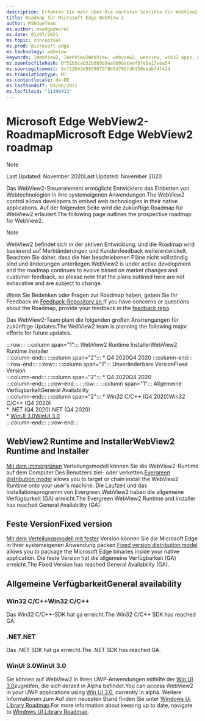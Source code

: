 ```yaml
---
description: Erfahren Sie mehr über die nächsten Schritte für WebView2
title: Roadmap für Microsoft Edge WebView 2
author: MSEdgeTeam
ms.author: msedgedevrel
ms.date: 01/07/2021
ms.topic: conceptual
ms.prod: microsoft-edge
ms.technology: webview
keywords: IWebView2, IWebView2WebView, webview2, webview, win32 apps, win32, edge, ICoreWebView2, ICoreWebView2Host, browser control, edge html
ms.openlocfilehash: 0f51b5cab32bdb9b9aa9b6baceef5fe5a17eea54
ms.sourcegitcommit: 6cf12643e9959873f8b5d785fd6158eeab74f424
ms.translationtype: MT
ms.contentlocale: de-DE
ms.lasthandoff: 03/06/2021
ms.locfileid: "11398413"
---
```

# <a name="microsoft-edge-webview2-roadmap"></a><span data-ttu-id="83f0f-104">Microsoft Edge WebView2-Roadmap</span><span class="sxs-lookup"><span data-stu-id="83f0f-104">Microsoft Edge WebView2 roadmap</span></span>  

> [!NOTE]
> <span data-ttu-id="83f0f-105">Last Updated: November 2020</span><span class="sxs-lookup"><span data-stu-id="83f0f-105">Last Updated:  November 2020</span></span>  

<span data-ttu-id="83f0f-106">Das WebView2-Steuerelement ermöglicht Entwicklern das Einbetten von Webtechnologien in ihre systemeigenen Anwendungen.</span><span class="sxs-lookup"><span data-stu-id="83f0f-106">The WebView2 control allows developers to embed web technologies in their native applications.</span></span>  <span data-ttu-id="83f0f-107">Auf der folgenden Seite wird die zukünftige Roadmap für WebView2 erläutert.</span><span class="sxs-lookup"><span data-stu-id="83f0f-107">The following page outlines the prospective roadmap for WebView2.</span></span>  

> [!NOTE]
> <span data-ttu-id="83f0f-108">WebView2 befindet sich in der aktiven Entwicklung, und die Roadmap wird basierend auf Marktänderungen und Kundenfeedback weiterentwickelt. Beachten Sie daher, dass die hier beschriebenen Pläne nicht vollständig sind und änderungen unterliegen.</span><span class="sxs-lookup"><span data-stu-id="83f0f-108">WebView2 is under active development and the roadmap continues to evolve based on market changes and customer feedback, so please note that the plans outlined here are not exhaustive and are subject to change.</span></span>  

<span data-ttu-id="83f0f-109">Wenn Sie Bedenken oder Fragen zur Roadmap haben, geben Sie Ihr Feedback im [Feedback-Repository an.][GithubMicrosoftedgeWebviewfeedbackMain]</span><span class="sxs-lookup"><span data-stu-id="83f0f-109">If you have concerns or questions about the Roadmap, provide your feedback in the [feedback repo][GithubMicrosoftedgeWebviewfeedbackMain].</span></span>  

<span data-ttu-id="83f0f-110">Das WebView2-Team plant die folgenden großen Anstrengungen für zukünftige Updates.</span><span class="sxs-lookup"><span data-stu-id="83f0f-110">The WebView2 team is planning the following major efforts for future updates.</span></span>  

:::row:::
   :::column span="1":::
      <span data-ttu-id="83f0f-111">WebView2 Runtime Installer</span><span class="sxs-lookup"><span data-stu-id="83f0f-111">WebView2 Runtime Installer</span></span>  
   :::column-end:::
   :::column span="2":::
      *   <span data-ttu-id="83f0f-112">Q4 2020</span><span class="sxs-lookup"><span data-stu-id="83f0f-112">Q4 2020</span></span>
   :::column-end:::
:::row-end:::
:::row:::
   :::column span="1":::
      <span data-ttu-id="83f0f-113">Unveränderbare Version</span><span class="sxs-lookup"><span data-stu-id="83f0f-113">Fixed Version</span></span>  
   :::column-end:::
   :::column span="2":::
      *   <span data-ttu-id="83f0f-114">Q4 2020</span><span class="sxs-lookup"><span data-stu-id="83f0f-114">Q4 2020</span></span>  
   :::column-end:::
:::row-end:::
:::row:::
   :::column span="1":::
      <span data-ttu-id="83f0f-115">Allgemeine Verfügbarkeit</span><span class="sxs-lookup"><span data-stu-id="83f0f-115">General Availability</span></span>  
   :::column-end:::
   :::column span="2":::
      *   <span data-ttu-id="83f0f-116">Win32 C/C++ \(Q4 2020\)</span><span class="sxs-lookup"><span data-stu-id="83f0f-116">Win32 C/C++ \(Q4 2020\)</span></span>  
      *   <span data-ttu-id="83f0f-117">.NET \(Q4 2020\)</span><span class="sxs-lookup"><span data-stu-id="83f0f-117">.NET \(Q4 2020\)</span></span>  
      *   [<span data-ttu-id="83f0f-118">WinUI 3.0</span><span class="sxs-lookup"><span data-stu-id="83f0f-118">WinUI 3.0</span></span>][GithubMicrosoftUiXamlRoadmap]  
   :::column-end:::
:::row-end:::  

## <a name="webview2-runtime-and-installer"></a><span data-ttu-id="83f0f-119">WebView2 Runtime and Installer</span><span class="sxs-lookup"><span data-stu-id="83f0f-119">WebView2 Runtime and Installer</span></span>  

<span data-ttu-id="83f0f-120">[Mit dem immergrünen][ConceptDistributionEvergreenModel] Verteilungsmodell können Sie die WebView2-Runtime auf dem Computer Des Benutzers ziel- oder verketten.</span><span class="sxs-lookup"><span data-stu-id="83f0f-120">[Evergreen distribution model][ConceptDistributionEvergreenModel] allows you to target or chain install the WebView2 Runtime onto your user's machine.</span></span>  <span data-ttu-id="83f0f-121">Die Laufzeit und das Installationsprogramm von Evergreen WebView2 haben die allgemeine Verfügbarkeit \(GA\) erreicht.</span><span class="sxs-lookup"><span data-stu-id="83f0f-121">The Evergreen WebView2 Runtime and installer has reached General Availability \(GA\).</span></span>  

## <a name="fixed-version"></a><span data-ttu-id="83f0f-122">Feste Version</span><span class="sxs-lookup"><span data-stu-id="83f0f-122">Fixed version</span></span>  

<span data-ttu-id="83f0f-123">[Mit dem Verteilungsmodell mit fester][ConceptsDistributionFixedVersionModel] Version können Sie die Microsoft Edge in Ihrer systemeigenen Anwendung packen.</span><span class="sxs-lookup"><span data-stu-id="83f0f-123">[Fixed version distribution model][ConceptsDistributionFixedVersionModel] allows you to package the Microsoft Edge binaries inside your native application.</span></span>  <span data-ttu-id="83f0f-124">Die feste Version hat die allgemeine Verfügbarkeit \(GA\) erreicht.</span><span class="sxs-lookup"><span data-stu-id="83f0f-124">The Fixed Version has reached General Availability \(GA\).</span></span>  

## <a name="general-availability"></a><span data-ttu-id="83f0f-125">Allgemeine Verfügbarkeit</span><span class="sxs-lookup"><span data-stu-id="83f0f-125">General availability</span></span>  

### <a name="win32-cc"></a><span data-ttu-id="83f0f-126">Win32 C/C++</span><span class="sxs-lookup"><span data-stu-id="83f0f-126">Win32 C/C++</span></span>  

<span data-ttu-id="83f0f-127">Das Win32 C/C++-SDK hat ga erreicht.</span><span class="sxs-lookup"><span data-stu-id="83f0f-127">The Win32 C/C++ SDK has reached GA.</span></span>  

### <a name="net"></a><span data-ttu-id="83f0f-128">.NET</span><span class="sxs-lookup"><span data-stu-id="83f0f-128">.NET</span></span>  

<span data-ttu-id="83f0f-129">Das .NET SDK hat ga erreicht.</span><span class="sxs-lookup"><span data-stu-id="83f0f-129">The .NET SDK has reached GA.</span></span> 

### <a name="winui-30"></a><span data-ttu-id="83f0f-130">WinUI 3.0</span><span class="sxs-lookup"><span data-stu-id="83f0f-130">WinUI 3.0</span></span>  

<span data-ttu-id="83f0f-131">Sie können auf WebView2 in Ihren UWP-Anwendungen mithilfe der [Win UI 3.0][UwpToolkitsWinui3Index]zugreifen, die sich derzeit in Alpha befindet.</span><span class="sxs-lookup"><span data-stu-id="83f0f-131">You can access WebView2 in your UWP applications using [Win UI 3.0][UwpToolkitsWinui3Index], currently in alpha.</span></span>  <span data-ttu-id="83f0f-132">Weitere Informationen zum Auf dem neuesten Stand finden Sie unter [Windows Ui Library Roadmap][GithubMicrosoftUiXamlRoadmap].</span><span class="sxs-lookup"><span data-stu-id="83f0f-132">For more information about keeping up to date, navigate to [Windows UI Library Roadmap][GithubMicrosoftUiXamlRoadmap].</span></span>  

<!-- links -->  

[ConceptDistributionEvergreenModel]: ./concepts/distribution.md#evergreen-distribution-mode "Immergrünes Verteilungsmodell – Verteilung von Anwendungen mithilfe von WebView2 | Microsoft Docs"  
[ConceptsDistributionFixedVersionModel]: ./concepts/distribution.md#fixed-version-distribution-mode "Verteilungsmodell mit fester Version – Verteilung von Anwendungen mithilfe von WebView2 | Microsoft Docs"  

[UwpToolkitsWinui3Index]: /uwp/toolkits/winui3/index "Windows Ui Library 3.0 Preview 1 (May 2020) | Microsoft Docs"  

[GithubMicrosoftedgeWebviewfeedbackMain]: https://github.com/MicrosoftEdge/WebViewFeedback "WebView Feedback – MicrosoftEdge/WebViewFeedback | GitHub"  

[GithubMicrosoftUiXamlRoadmap]: https://github.com/microsoft/microsoft-ui-xaml/blob/master/docs/roadmap.md "Windows Roadmap für die Benutzeroberflächenbibliothek – microsoft/microsoft-ui-xaml | GitHub"  
